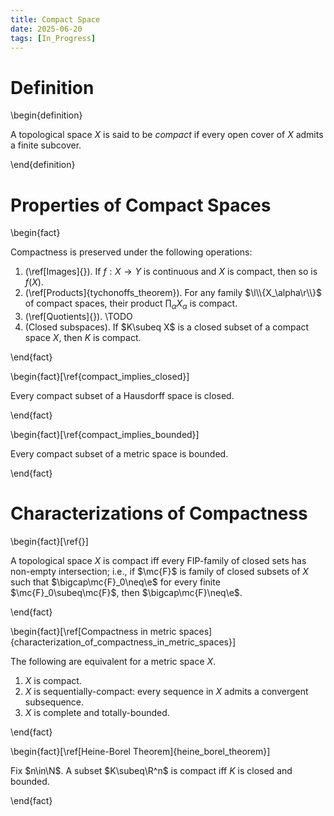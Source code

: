 ```yaml
---
title: Compact Space
date: 2025-06-20
tags: [In_Progress]
---
```


# Definition

\begin{definition}

A topological space $X$ is said to be _compact_ if every open cover of $X$ admits a finite subcover.

\end{definition}

# Properties of Compact Spaces

\begin{fact}

Compactness is preserved under the following operations:
1. (\ref[Images]{}). If $f:X\to Y$ is continuous and $X$ is compact, then so is $f(X)$.
2. (\ref[Products]{tychonoffs_theorem}). For any family $\l\\{X_\alpha\r\\}$ of compact spaces, their product $\prod_\alpha X_\alpha$ is compact.
3. (\ref[Quotients]{}). \TODO
3. (Closed subspaces). If $K\subeq X$ is a closed subset of a compact space $X$, then $K$ is compact.

\end{fact}

\begin{fact}[\ref{compact_implies_closed}]

Every compact subset of a Hausdorff space is closed.

\end{fact}

\begin{fact}[\ref{compact_implies_bounded}]

Every compact subset of a metric space is bounded.

\end{fact}

# Characterizations of Compactness

\begin{fact}[\ref{}]

A topological space $X$ is compact iff every FIP-family of closed sets has non-empty intersection; i.e., if $\mc{F}$ is family of closed subsets of $X$ such that $\bigcap\mc{F}_0\neq\e$ for every finite $\mc{F}_0\subeq\mc{F}$, then $\bigcap\mc{F}\neq\e$.

\end{fact}

\begin{fact}[\ref[Compactness in metric spaces]{characterization_of_compactness_in_metric_spaces}]

The following are equivalent for a metric space $X$.
1. $X$ is compact.
2. $X$ is sequentially-compact: every sequence in $X$ admits a convergent subsequence.
3. $X$ is complete and totally-bounded.

\end{fact}

\begin{fact}[\ref[Heine-Borel Theorem]{heine_borel_theorem}]

Fix $n\in\N$. A subset $K\subeq\R^n$ is compact iff $K$ is closed and bounded.

\end{fact}
